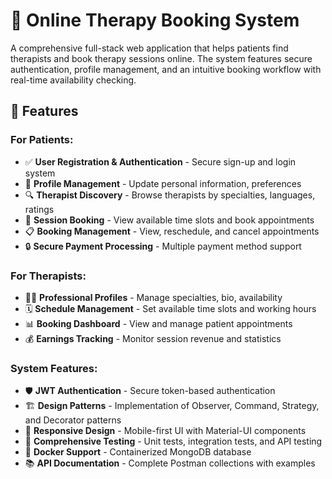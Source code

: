 # 🏥 Online Therapy Booking System

A comprehensive full-stack web application that helps patients find therapists and book therapy sessions online. The system features secure authentication, profile management, and an intuitive booking workflow with real-time availability checking.

## 🎯 Features

### For Patients:
- ✅ **User Registration & Authentication** - Secure sign-up and login system
- 👤 **Profile Management** - Update personal information, preferences
- 🔍 **Therapist Discovery** - Browse therapists by specialties, languages, ratings
- 📅 **Session Booking** - View available time slots and book appointments
- 📋 **Booking Management** - View, reschedule, and cancel appointments
- 🔒 **Secure Payment Processing** - Multiple payment method support

### For Therapists:
- 👩‍⚕️ **Professional Profiles** - Manage specialties, bio, availability
- 🗓️ **Schedule Management** - Set available time slots and working hours
- 📊 **Booking Dashboard** - View and manage patient appointments
- 💰 **Earnings Tracking** - Monitor session revenue and statistics

### System Features:
- 🛡️ **JWT Authentication** - Secure token-based authentication
- 🏗️ **Design Patterns** - Implementation of Observer, Command, Strategy, and Decorator patterns
- 📱 **Responsive Design** - Mobile-first UI with Material-UI components
- 🧪 **Comprehensive Testing** - Unit tests, integration tests, and API testing
- 🐳 **Docker Support** - Containerized MongoDB database
- 📚 **API Documentation** - Complete Postman collections with examples
